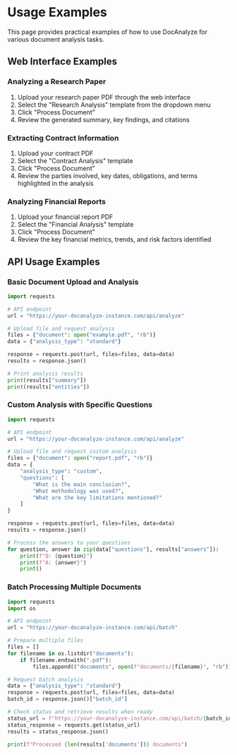 # Usage Examples

This page provides practical examples of how to use DocAnalyze for various document analysis tasks.

## Web Interface Examples

### Analyzing a Research Paper

1. Upload your research paper PDF through the web interface
2. Select the "Research Analysis" template from the dropdown menu
3. Click "Process Document"
4. Review the generated summary, key findings, and citations

### Extracting Contract Information

1. Upload your contract PDF
2. Select the "Contract Analysis" template
3. Click "Process Document"
4. Review the parties involved, key dates, obligations, and terms highlighted in the analysis

### Analyzing Financial Reports

1. Upload your financial report PDF
2. Select the "Financial Analysis" template
3. Click "Process Document"
4. Review the key financial metrics, trends, and risk factors identified

## API Usage Examples

### Basic Document Upload and Analysis

```python
import requests

# API endpoint
url = "https://your-docanalyze-instance.com/api/analyze"

# Upload file and request analysis
files = {"document": open("example.pdf", "rb")}
data = {"analysis_type": "standard"}

response = requests.post(url, files=files, data=data)
results = response.json()

# Print analysis results
print(results["summary"])
print(results["entities"])
```

### Custom Analysis with Specific Questions

```python
import requests

# API endpoint
url = "https://your-docanalyze-instance.com/api/analyze"

# Upload file and request custom analysis
files = {"document": open("report.pdf", "rb")}
data = {
    "analysis_type": "custom",
    "questions": [
        "What is the main conclusion?",
        "What methodology was used?",
        "What are the key limitations mentioned?"
    ]
}

response = requests.post(url, files=files, data=data)
results = response.json()

# Process the answers to your questions
for question, answer in zip(data["questions"], results["answers"]):
    print(f"Q: {question}")
    print(f"A: {answer}")
    print()
```

### Batch Processing Multiple Documents

```python
import requests
import os

# API endpoint
url = "https://your-docanalyze-instance.com/api/batch"

# Prepare multiple files
files = []
for filename in os.listdir("documents"):
    if filename.endswith(".pdf"):
        files.append(("documents", open(f"documents/{filename}", "rb")))

# Request batch analysis
data = {"analysis_type": "standard"}
response = requests.post(url, files=files, data=data)
batch_id = response.json()["batch_id"]

# Check status and retrieve results when ready
status_url = f"https://your-docanalyze-instance.com/api/batch/{batch_id}"
status_response = requests.get(status_url)
results = status_response.json()

print(f"Processed {len(results['documents'])} documents")
```